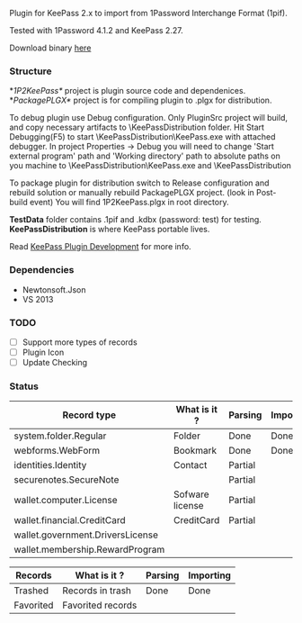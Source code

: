 Plugin for KeePass 2.x to import from 1Password Interchange Format (1pif).

Tested with 1Password 4.1.2 and KeePass 2.27.

Download binary [here](https://github.com/diimdeep/1P2KeePass/releases)


### Structure

**1P2KeePass\** project is plugin source code and dependenices. 
**PackagePLGX\** project is for compiling plugin to .plgx for distribution.
  
To debug plugin use Debug configuration. Only PluginSrc project will build, and copy necessary artifacts to \KeePassDistribution folder.
Hit Start Debugging(F5) to start \KeePassDistribution\KeePass.exe with attached debugger.
In project Properties -> Debug you will need to change 'Start external program' path and 'Working directory' path to absolute paths on you machine to \KeePassDistribution\KeePass.exe and \KeePassDistribution

To package plugin for distribution switch to Release configuration and rebuild solution or manually rebuild PackagePLGX project. (look in Post-build event)
You will find 1P2KeePass.plgx in root directory.

**TestData** folder contains .1pif and .kdbx (password: test) for testing.
**KeePassDistribution** is where KeePass portable lives.

Read [KeePass Plugin Development](http://keepass.info/help/v2_dev/plg_index.html) for more info.

### Dependencies

- Newtonsoft.Json 
- VS 2013

### TODO

- [ ] Support more types of records
- [ ] Plugin Icon
- [ ] Update Checking
 
### Status  


|           Record type            |   What is it ?  | Parsing | Importing |
| -------------------------------- | --------------- | ------- | --------- |
| system.folder.Regular            | Folder          | Done    | Done      |
| webforms.WebForm                 | Bookmark        | Done    | Done      |
| identities.Identity              | Contact         | Partial |           |
| securenotes.SecureNote           |                 | Partial |           |
| wallet.computer.License          | Sofware license | Partial |           |
| wallet.financial.CreditCard      | CreditCard      | Partial |           |
| wallet.government.DriversLicense |                 |         |           |
| wallet.membership.RewardProgram  |                 |         |           |

|  Records  |    What is it ?   | Parsing | Importing |
| --------- | ----------------- | ------- | --------- |
| Trashed   | Records in trash  | Done    | Done      |
| Favorited | Favorited records |         |           |